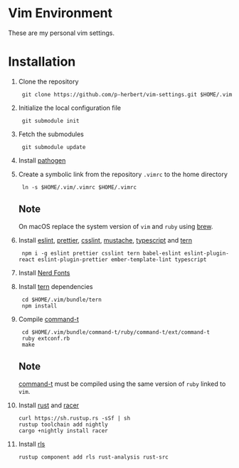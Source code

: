 # Vim Environment

These are my personal vim settings.

# Installation

1. Clone the repository

        git clone https://github.com/p-herbert/vim-settings.git $HOME/.vim

2. Initialize the local configuration file

        git submodule init

3. Fetch the submodules

        git submodule update

4. Install [pathogen]

5. Create a symbolic link from the repository `.vimrc` to the home directory

        ln -s $HOME/.vim/.vimrc $HOME/.vimrc

    ## Note
    On macOS replace the system version of `vim` and `ruby` using [brew].

6. Install [eslint], [prettier], [csslint], [mustache], [typescript] and [tern]

        npm i -g eslint prettier csslint tern babel-eslint eslint-plugin-react eslint-plugin-prettier ember-template-lint typescript

7. Install [Nerd Fonts]

8. Install [tern] dependencies

        cd $HOME/.vim/bundle/tern
        npm install

9. Compile [command-t]

        cd $HOME/.vim/bundle/command-t/ruby/command-t/ext/command-t
        ruby extconf.rb
        make

    ## Note
    [command-t] must be compiled using the same version of `ruby` linked to `vim`.

10. Install [rust] and [racer]

        curl https://sh.rustup.rs -sSf | sh
        rustup toolchain add nightly
        cargo +nightly install racer

11. Install [rls]

        rustup component add rls rust-analysis rust-src

[pathogen]: https://github.com/tpope/vim-pathogen
[eslint]: https://eslint.org
[prettier]: https://prettier.io
[csslint]: https://github.com/CSSLint/csslint
[Nerd Fonts]: https://github.com/ryanoasis/nerd-fonts
[tern]: https://ternjs.net
[command-t]: https://github.com/wincent/command-t
[mustache]: https://github.com/ember-template-lint/ember-template-lint
[brew]: https://brew.sh/
[rust]: https://rustup.rs/#
[rls]: https://github.com/rust-lang/rls
[racer]: https://github.com/racer-rust/racer
[typescript]: https://www.npmjs.com/package/typescript
